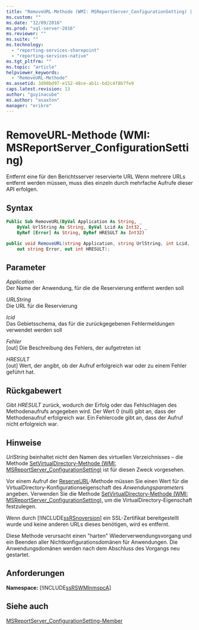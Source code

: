 ```yaml
---
title: "RemoveURL-Methode (WMI: MSReportServer_ConfigurationSetting) | Microsoft Docs"
ms.custom: ""
ms.date: "12/09/2016"
ms.prod: "sql-server-2016"
ms.reviewer: ""
ms.suite: ""
ms.technology: 
  - "reporting-services-sharepoint"
  - "reporting-services-native"
ms.tgt_pltfrm: ""
ms.topic: "article"
helpviewer_keywords: 
  - "RemoveURL-Methode"
ms.assetid: 3d98bd97-e152-48ce-ab1c-bd2c4f8b7fe9
caps.latest.revision: 13
author: "guyinacube"
ms.author: "asaxton"
manager: "erikre"
---
```

# RemoveURL-Methode (WMI: MSReportServer_ConfigurationSetting)
  Entfernt eine für den Berichtsserver reservierte URL Wenn mehrere URLs entfernt werden müssen, muss dies einzeln durch mehrfache Aufrufe dieser API erfolgen.  
  
## Syntax  
  
```vb  
Public Sub RemoveURL(ByVal Application As String, _  
    ByVal UrlString As String, ByVal Lcid As Int32, _  
    ByRef [Error] As String, ByRef HRESULT As Int32)  
```  
  
```csharp  
public void RemoveURL(string Application, string UrlString, int Lcid,   
    out string Error, out int HRESULT);  
```  
  
## Parameter  
 *Application*  
 Der Name der Anwendung, für die die Reservierung entfernt werden soll  
  
 *URLString*  
 Die URL für die Reservierung  
  
 *lcid*  
 Das Gebietsschema, das für die zurückgegebenen Fehlermeldungen verwendet werden soll  
  
 *Fehler*  
 [out] Die Beschreibung des Fehlers, der aufgetreten ist  
  
 *HRESULT*  
 [out] Wert, der angibt, ob der Aufruf erfolgreich war oder zu einem Fehler geführt hat.  
  
## Rückgabewert  
 Gibt *HRESULT* zurück, wodurch der Erfolg oder das Fehlschlagen des Methodenaufrufs angegeben wird. Der Wert 0 (null) gibt an, dass der Methodenaufruf erfolgreich war. Ein Fehlercode gibt an, dass der Aufruf nicht erfolgreich war.  
  
## Hinweise  
 *UrlString* beinhaltet nicht den Namen des virtuellen Verzeichnisses – die Methode [SetVirtualDirectory-Methode &#40;WMI: MSReportServer_ConfigurationSetting&#41;](../../reporting-services/wmi-provider-library-reference/setvirtualdirectory-method-wmi-msreportserver-configurationsetting.md) ist für diesen Zweck vorgesehen.  
  
 Vor einem Aufruf der [ReserveURL](../../reporting-services/wmi-provider-library-reference/reserveurl-method-wmi-msreportserver-configurationsetting.md)-Methode müssen Sie einen Wert für die VirtualDirectory-Konfigurationseigenschaft des *Anwendungsparameters* angeben. Verwenden Sie die Methode [SetVirtualDirectory-Methode &#40;WMI: MSReportServer_ConfigurationSetting&#41;](../../reporting-services/wmi-provider-library-reference/setvirtualdirectory-method-wmi-msreportserver-configurationsetting.md), um die VirtualDirectory-Eigenschaft festzulegen.  
  
 Wenn durch [!INCLUDE[ssRSnoversion](../../includes/ssrsnoversion-md.md)] ein SSL-Zertifikat bereitgestellt wurde und keine anderen URLs dieses benötigen, wird es entfernt.  
  
 Diese Methode verursacht einen "harten" Wiederverwendungsvorgang und ein Beenden aller Nichtkonfigurationsdomänen für Anwendungen. Die Anwendungsdomänen werden nach dem Abschluss des Vorgangs neu gestartet.  
  
## Anforderungen  
 **Namespace:** [!INCLUDE[ssRSWMInmspcA](../../includes/ssrswminmspca-md.md)]  
  
## Siehe auch  
 [MSReportServer_ConfigurationSetting-Member](../../reporting-services/wmi-provider-library-reference/msreportserver-configurationsetting-members.md)  
  
  